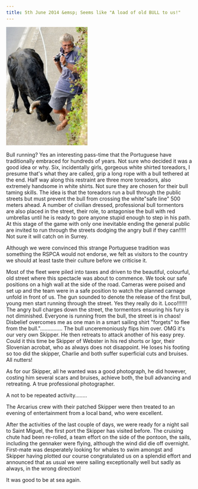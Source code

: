 ```yaml
---
title: 5th June 2014 &emsp; Seems like "A load of old BULL to us!"
---
```

<img class="medium-img" src="/img/bull.jpg" />

Bull running? Yes an interesting pass-time that the Portuguese have
traditionally embraced for hundreds of years.  Not sure who decided it was a
good idea or why.  Six, incidentally girls, gorgeous white shirted toreadors, I
presume that's what they are called, grip a long rope with a bull tethered at
the end.  Half way along this restraint are three more toreadors, also
extremely handsome in white shirts.  Not sure they are chosen for their bull
taming skills.  The idea is that the toreadors run a bull through the public
streets but must prevent the bull from crossing the white"safe line" 500 meters
ahead.  A number of civilian dressed, professional bull tormentors are also
placed in the street, their role, to antagonise the bull with red umbrellas
until he is ready to gore anyone stupid enough to step in his path.  At this
stage of the game with only one inevitable ending the general public are
invited to run through the streets dodging the angry bull if they can!!!!!  Not
sure it will catch on in Surrey.

Although we were convinced this strange Portuguese tradition was something the
RSPCA would not endorse, we felt as visitors to the country we should at least
taste their culture before we criticise it.

Most of the fleet were piled into taxes and driven to the beautiful, colourful,
old street where this spectacle was about to commence.  We took our safe
positions on a high wall at the side of the road.  Cameras were poised and set
up and the team were in a safe position to watch the planned carnage unfold in
front of us.  The gun sounded to denote the release of the first bull, young
men start running through the street.  Yes they really do it.  Loco!!!!!!!  The
angry bull charges down the street, the tormentors ensuring his fury is not
diminished. Everyone is running from the bull, the street is in chaos!
Disbelief overcomes me as one man in a smart sailing shirt "forgets" to flee
from the bull."............... The bull unceremoniously flips him over.  OMG
it's our very own Skipper.  He then retreats to attack another of his easy
prey.  Could it this time be Skipper of Webster in his red shorts or Igor,
their Slovenian acrobat, who as always does not disappoint.  He loses his
footing so too did the skipper, Charlie and both suffer superficial cuts and
bruises.  All nutters!

As for our Skipper, all he wanted was a good photograph, he did however,
costing him several scars and bruises, achieve both, the bull advancing and
retreating.  A true professional photographer.

A not to be repeated activity........

The Arcarius crew with their patched Skipper were then treated to an evening of
entertainment from a local band, who were excellent.

After the activities of the last couple of days, we were ready for a night sail
to Saint Miguel, the first port the Skipper has visited before. The cruising
chute had been re-rolled, a team effort on the side of the pontoon, the sails,
including the gennaker were flying, although the wind did die off overnight.
First-mate was desperately looking for whales to swim amongst and Skipper
having plotted our course congratulated us on a splendid effort and announced
that as usual we were sailing exceptionally well but sadly as always, in the
wrong direction!

It was good to be at sea again.
